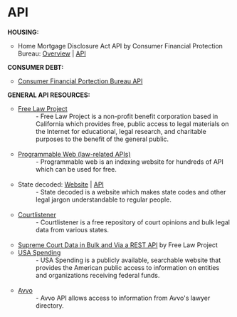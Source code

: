 # API
<b>HOUSING:</b><br>
<ul style="list-style-type:circle">
<li>Home Mortgage Disclosure Act API by Consumer Financial Protection Bureau: <a href="http://cfpb.github.io/api/hmda/index.html">Overview</a> | <a href="https://github.com/cfpb/qu">API</a></li>
</ul>
<b>CONSUMER DEBT:</b><br>
<ul style="list-style-type:circle">
<li><a href="https://dev.socrata.com/foundry/data.consumerfinance.gov/jhzv-w97w">Consumer Financial Portection Bureau API</a></li>
</ul>
<b>GENERAL API RESOURCES:</b><br>
<ul style="list-style-type:circle">
<li><a href="https://free.law/recap/api-latest/">Free Law Project</a></li>
<dd>- Free Law Project is a non-profit benefit corporation based in California which provides free, public access to legal materials on the Internet for educational, legal research, and charitable purposes to the benefit of the general public.</dd><br>
<li><a href="http://www.programmableweb.com/category/law/apis?category=20269">Programmable Web (law-related APIs)</a></li>
<dd>- Programmable web is an indexing website for hundreds of API which can be used for free.</dd><br>
<li>State decoded: <a href="https://www.statedecoded.com">Website</a> | <a href="https://github.com/statedecoded">API</a></li>
<dd>- State decoded is a website which makes state codes and other legal jargon understandable to regular people.</dd><br>
<li><a href="https://www.courtlistener.com/api/bulk-info/">Courtlistener</a></li>
<dd>- Courtlistener is a free repository of court opinions and bulk legal data from various states.</dd><br>
<li><a href="https://free.law/supreme-court-data/">Supreme Court Data in Bulk and Via a REST API</a> by Free Law Project</li>
<li><a href="https://www.usaspending.gov/DownloadCenter/API/Pages/api.aspx">USA Spending</a></li>
<dd>- USA Spending is a publicly available, searchable website that provides the American public access to information on entities and organizations receiving federal funds.</dd><br>
<li><a href="https://api.avvo.com">Avvo</a></li>
<dd>- Avvo API allows access to information from Avvo's lawyer directory.</dd><br>
</ul>
